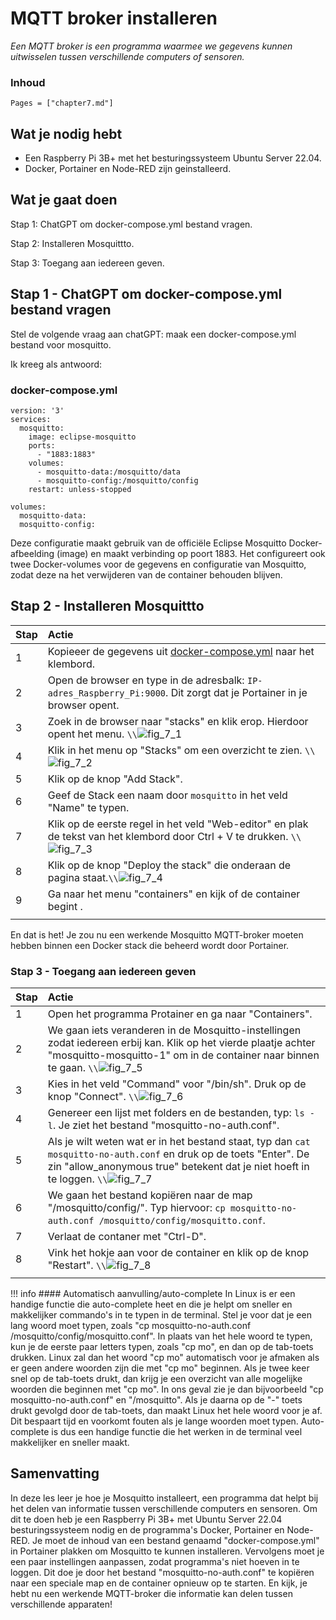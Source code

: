 # MQTT broker installeren

*Een MQTT broker is een programma waarmee we gegevens kunnen uitwisselen tussen verschillende computers of sensoren.*

### Inhoud

```@contents
Pages = ["chapter7.md"]
```

## Wat je nodig hebt

- Een Raspberry Pi 3B+ met het besturingssysteem Ubuntu Server 22.04.
- Docker, Portainer en Node-RED zijn geinstalleerd.

## Wat je gaat doen

Stap 1: ChatGPT om docker-compose.yml bestand vragen.

Stap 2: Installeren Mosquittto.

Stap 3: Toegang aan iedereen geven.

## Stap 1 - ChatGPT om docker-compose.yml bestand vragen

Stel de volgende vraag aan chatGPT: maak een docker-compose.yml bestand voor mosquitto.

Ik kreeg als antwoord:

### docker-compose.yml
```
version: '3'
services:
  mosquitto:
    image: eclipse-mosquitto
    ports:
      - "1883:1883"
    volumes:
      - mosquitto-data:/mosquitto/data
      - mosquitto-config:/mosquitto/config
    restart: unless-stopped

volumes:
  mosquitto-data:
  mosquitto-config:
```

Deze configuratie maakt gebruik van de officiële Eclipse Mosquitto Docker-afbeelding (image) en maakt verbinding op poort 1883. Het configureert ook twee Docker-volumes voor de gegevens en configuratie van Mosquitto, zodat deze na het verwijderen van de container behouden blijven.

## Stap 2 - Installeren Mosquittto

|Stap        | Actie      |
|:---------- | :---------- |
| 1 | Kopieeer de gegevens uit [docker-compose.yml](#docker-compose.yml) naar het klembord. |
| 2 | Open de browser en type in de adresbalk: `IP-adres_Raspberry_Pi:9000`. Dit zorgt dat je Portainer in je browser opent. |
| 3 | Zoek in de browser naar "stacks" en klik erop. Hierdoor opent het menu. ``\\``![fig_7_1](assets/fig_7_1.png)|
| 4 | Klik in het menu op "Stacks" om een overzicht te zien. ``\\``![fig_7_2](assets/fig_7_2.png) |
| 5 | Klik op de knop "Add Stack".  |
| 6 | Geef de Stack een naam door `mosquitto` in het veld "Name" te typen. | 
| 7 | Klik op de eerste regel in het veld "Web-editor" en plak de tekst van het klembord door Ctrl + V te drukken. ``\\``![fig_7_3](assets/fig_7_3.png) |
| 8 | Klik op de knop "Deploy the stack" die onderaan de pagina staat.``\\``![fig_7_4](assets/fig_7_4.png) |
| 9 | Ga naar het menu "containers" en kijk of de container begint .|
||

En dat is het! Je zou nu een werkende Mosquitto MQTT-broker moeten hebben binnen een Docker stack die beheerd wordt door Portainer. 

### Stap 3 - Toegang aan iedereen geven

|Stap        | Actie      |
|:---------- | :---------- |
| 1 | Open het programma Protainer en ga naar "Containers". |
| 2 | We gaan iets veranderen in de Mosquitto-instellingen zodat iedereen erbij kan. Klik op het vierde plaatje achter "mosquitto-mosquitto-1" om in de container naar binnen te gaan. ``\\``![fig_7_5](assets/fig_7_5.png) |
| 3 | Kies in het veld "Command" voor "/bin/sh". Druk op de knop "Connect". ``\\``![fig_7_6](assets/fig_7_6.png) |
| 4 | Genereer een lijst met folders en de bestanden, typ: `ls -l`. Je ziet het bestand "mosquitto-no-auth.conf". |
| 5 | Als je wilt weten wat er in het bestand staat, typ dan `cat mosquitto-no-auth.conf` en druk op de toets "Enter". De zin "allow_anonymous true" betekent dat je niet hoeft in te loggen. ``\\``![fig_7_7](assets/fig_7_7.png) |
| 6 | We gaan het bestand kopiëren naar de map "/mosquitto/config/". Typ hiervoor: `cp mosquitto-no-auth.conf /mosquitto/config/mosquitto.conf`. |
| 7 | Verlaat de contaner met "Ctrl-D". |
| 8 | Vink het hokje aan voor de container en klik op de knop "Restart". ``\\``![fig_7_8](assets/fig_7_8.png) 
||

!!! info
    #### Automatisch aanvulling/auto-complete
    In Linux is er een handige functie die auto-complete heet en die je helpt om sneller en makkelijker commando's in te typen in de terminal. Stel je voor dat je een lang woord moet typen, zoals "cp mosquitto-no-auth.conf /mosquitto/config/mosquitto.conf". In plaats van het hele woord te typen, kun je de eerste paar letters typen, zoals "cp mo", en dan op de tab-toets drukken. Linux zal dan het woord "cp mo" automatisch voor je afmaken als er geen andere woorden zijn die met "cp mo" beginnen. Als je twee keer snel op de tab-toets drukt, dan krijg je een overzicht van alle mogelijke woorden die beginnen met "cp mo". In ons geval zie je dan bijvoorbeeld "cp mosquitto-no-auth.conf" en "/mosquitto". Als je daarna op de "-" toets drukt gevolgd door de tab-toets, dan maakt Linux het hele woord voor je af. Dit bespaart tijd en voorkomt fouten als je lange woorden moet typen. Auto-complete is dus een handige functie die het werken in de terminal veel makkelijker en sneller maakt.

## Samenvatting

In deze les leer je hoe je Mosquitto installeert, een programma dat helpt bij het delen van informatie tussen verschillende computers en sensoren. Om dit te doen heb je een Raspberry Pi 3B+ met Ubuntu Server 22.04 besturingssysteem nodig en de programma's Docker, Portainer en Node-RED. Je moet de inhoud van een bestand genaamd "docker-compose.yml" in Portainer plakken om Mosquitto te kunnen installeren. Vervolgens moet je een paar instellingen aanpassen, zodat programma's niet hoeven in te loggen. Dit doe je door het bestand "mosquitto-no-auth.conf" te kopiëren naar een speciale map en de container opnieuw op te starten. En kijk, je hebt nu een werkende MQTT-broker die informatie kan delen tussen verschillende apparaten!